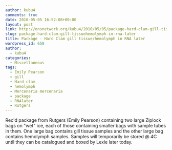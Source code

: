 ```yaml
---
author: kubu4
comments: true
date: 2010-05-05 16:52:08+00:00
layout: post
link: http://onsnetwork.org/kubu4/2010/05/05/package-hard-clam-gill-tissuehemolymph-in-rna-later/
slug: package-hard-clam-gill-tissuehemolymph-in-rna-later
title: Package - Hard Clam gill tissue/hemolymph in RNA later
wordpress_id: 658
author:
  - kubu4
categories:
  - Miscellaneous
tags:
  - Emily Pearson
  - gill
  - Hard clam
  - hemolymph
  - Mercenaria mercenaria
  - package
  - RNAlater
  - Rutgers
---
```


Rec'd package from Rutgers (Emily Pearson) containing two large Ziplock bags on "wet" ice, each of those containing smaller bags with sample tubes in them. One large bag contains gill tissue samples and the other large bag contains hemolymph samples. Samples will temporarily be stored @ 4C until they can be catalogued and boxed by Lexie later today.
